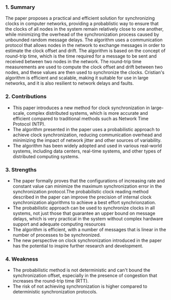 ### 1. Summary

The paper proposes a practical and efficient solution for synchronizing clocks in computer networks,  providing a probablistic way to ensure that the clocks of all nodes in the system remain relatively close to one another, while minimizing the overhead of the synchronization process caused by unbounded random message delays. The algorithm uses a communication protocol that allows nodes in the network to exchange messages in order to estimate the clock offset and drift. The algorithm is based on the concept of round-trip time, which is the time required for a message to be sent and received between two nodes in the network. The round-trip time measurements are used to compute the clock offset and drift between two nodes, and these values are then used to synchronize the clocks. Cristian's algorithm is efficient and scalable, making it suitable for use in large networks, and it is also resilient to network delays and faults.

### 2. Contributions

- This paper introduces a new method for clock synchronization in large-scale, complex distributed systems, which is more accurate and efficient compared to traditional methods such as Network Time Protocol (NTP).
- The algorithm presented in the paper uses a probabilistic approach to achieve clock synchronization, reducing communication overhead and minimizing the impact of network jitter and other sources of variability.
- The algorithm has been widely adopted and used in various real-world systems, including data centers, real-time systems, and other types of distributed computing systems.

### 3. Strengths

- The paper formally proves that the configurations of increasing rate and constant value can minimize the maximum synchronization error in the synchronization protocol.The probabilistic clock reading method described in the paper can improve the precision of internal clock synchronization algorithms to achieve a best effort synchrionzation.
- The probabilistic approach can be used to synchronize clocks in all systems, not just those that guarantee an upper bound on message delays, which is very practical in the system without complex hardware support and adequate computing resources
- The algorithm is efficient, with a number of messages that is linear in the number of processes to be synchronized.
- The new perspective on clock synchronization introduced in the paper has the potential to inspire further research and development.

### 4. Weakness

- The probabilistic method is not deterministic and can't bound the synchronization offset, especially in the presence of congestion that increases the round-trip time (RTT).
- The risk of not achieving synchronization is higher compared to deterministic synchronization protocols.

